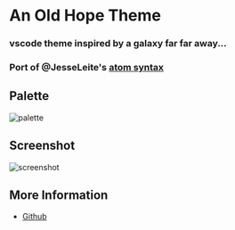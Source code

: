 # An Old Hope Theme
### vscode theme inspired by a galaxy far far away...
### Port of @JesseLeite's [atom syntax](https://github.com/JesseLeite/an-old-hope-syntax-atom)

## Palette
![palette](https://raw.githubusercontent.com/JesseLeite/an-old-hope-syntax-atom/master/palette.jpg)

## Screenshot
![screenshot](https://raw.githubusercontent.com/dustinsanders/an-old-hope-theme-vscode/master/screenshot.png)

## More Information
* [Github](https://github.com/dustinsanders/an-old-hope-theme-vscode)